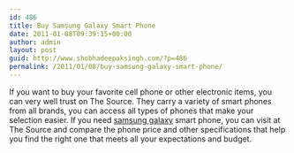 ```yaml
---
id: 486
title: Buy Samsung Galaxy Smart Phone
date: 2011-01-08T09:39:15+00:00
author: admin
layout: post
guid: http://www.shobhadeepaksingh.com/?p=486
permalink: /2011/01/08/buy-samsung-galaxy-smart-phone/
---
```

If you want to buy your favorite cell phone or other electronic items, you can very well trust on The Source. They carry a variety of smart phones from all brands, you can access all types of phones that make your selection easier. If you need [samsung galaxy](http://www.thesource.ca/estore/category.aspx?language=en-CA&catalog=Online&category=smart-phones&sort=1&pagenum=3) smart phone, you can visit at The Source and compare the phone price and other specifications that help you find the right one that meets all your expectations and budget.